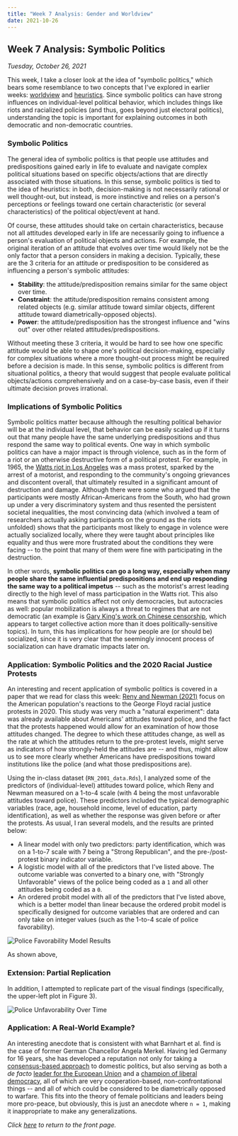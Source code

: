 ```yaml
---
title: "Week 7 Analysis: Gender and Worldview"
date: 2021-10-26
---
```

## Week 7 Analysis: Symbolic Politics
*Tuesday, October 26, 2021*

This week, I take a closer look at the idea of "symbolic politics," which bears some resemblance to two concepts that I've explored in earlier weeks: [worldview](https://yanxifang.github.io/Gov-1372/2021/10/12/Week-Five-Blog-Post.html) and [heuristics](https://yanxifang.github.io/Gov-1372/2021/09/14/Week-One-Blog-Post.html). Since symbolic politics can have strong influences on individual-level political behavior, which includes things like riots and racialized policies (and thus, goes beyond just electoral politics), understanding the topic is important for explaining outcomes in both democratic and non-democratic countries.

### Symbolic Politics
The general idea of symbolic politics is that people use attitudes and predispositions gained early in life to evaluate and navigate complex political situations based on specific objects/actions that are directly associated with those situations. In this sense, symbolic politics is tied to the idea of heuristics: in both, decision-making is not necessarily rational or well thought-out, but instead, is more instinctive and relies on a person's perceptions or feelings toward one certain characteristic (or several characteristics) of the political object/event at hand.

Of course, these attitudes should take on certain characteristics, because not all attitudes developed early in life are necessarily going to influence a person's evaluation of political objects and actions. For example, the original iteration of an attitude that evolves over time would likely not be the only factor that a person considers in making a decision. Typically, these are the 3 criteria for an attitude or predisposition to be considered as influencing a person's symbolic attitudes:

- **Stability**: the attitude/predisposition remains similar for the same object over time.
- **Constraint**: the attitude/predisposition remains consistent among related objects (e.g. similar attitude toward similar objects, different attitude toward diametrically-opposed objects).
- **Power**: the attitude/predisposition has the strongest influence and "wins out" over other related attitudes/predispositions.

Without meeting these 3 criteria, it would be hard to see how one specific attitude would be able to shape one's political decision-making, especially for complex situations where a more thought-out process might be required before a decision is made. In this sense, symbolic politics is different from situational politics, a theory that would suggest that people evaluate political objects/actions comprehensively and on a case-by-case basis, even if their ultimate decision proves irrational. 

### Implications of Symbolic Politics
Symbolic politics matter because although the resulting political behavior will be at the individual level, that behavior can be easily scaled up if it turns out that many people have the same underlying predispositions and thus respond the same way to political events. One way in which symbolic politics can have a major impact is through violence, such as in the form of a riot or an otherwise destructive form of a political protest. For example, in 1965, the [Watts riot in Los Angeles](http://crdl.usg.edu/events/watts_riots/?Welcome) was a mass protest, sparked by the arrest of a motorist, and responding to the community's ongoing grievances and discontent overall, that ultimately resulted in a significant amount of destruction and damage. Although there were some who argued that the participants were mostly African-Americans from the South, who had grown up under a very discriminatory system and thus resented the persistent societal inequalities, the most convincing data (which involved a team of researchers actually asking participants on the ground as the riots unfolded) shows that the participants most likely to engage in volence were actually socialized locally, where they were taught about principles like equality and thus were more frustrated about the conditions they were facing -- to the point that many of them were fine with participating in the destruction.

In other words, **symbolic politics can go a long way, especially when many people share the same influential predispositions and end up responding the same way to a political impetus** -- such as the motorist's arrest leading directly to the high level of mass participation in the Watts riot. This also means that symbolic politics affect not only democracies, but autocracies as well: popular mobilization is always a threat to regimes that are not democratic (an example is [Gary King's work on Chinese censorship](https://gking.harvard.edu/publications/how-censorship-china-allows-government-criticism-silences-collective-expression), which appears to target collective action more than it does politically-sensitive topics). In turn, this has implications for how people are (or should be) socialized, since it is very clear that the seemingly innocent process of socialization can have dramatic impacts later on.

### Application: Symbolic Politics and the 2020 Racial Justice Protests
An interesting and recent application of symbolic politics is covered in a paper that we read for class this week: [Reny and Newman (2021)](https://www.cambridge.org/core/journals/american-political-science-review/article/abs/opinionmobilizing-effect-of-social-protest-against-police-violence-evidence-from-the-2020-george-floyd-protests/C62FCC5556A43F0AE3CDA5EB6AFD3673) focus on the American population's reactions to the George Floyd racial justice protests in 2020. This study was very much a "natural experiment": data was already available about Americans' attitudes toward police, and the fact that the protests happened would allow for an examination of how those attitudes changed. The degree to which these attitudes change, as well as the rate at which the attitudes return to the pre-protest levels, might serve as indicators of how strongly-held the attitudes are -- and thus, might allow us to see more clearly whether Americans have predispositions toward institutions like the police (and what those predispositions are).

Using the in-class dataset (`RN_2001_data.Rds`), I analyzed some of the predictors of (individual-level) attitudes toward police, which Reny and Newman measured on a 1-to-4 scale (with 4 being the most unfavorable attitudes toward police). These predictors included the typical demographic variables (race, age, household income, level of education, party identification), as well as whether the response was given before or after the protests. As usual, I ran several models, and the results are printed below:

- A linear model with only two predictors: party identification, which was on a 1-to-7 scale with 7 being a "Strong Republican", and the pre-/post-protest binary indicator variable.
- A logistic model with all of the predictors that I've listed above. The outcome variable was converted to a binary one, with "Strongly Unfavorable" views of the police being coded as a `1` and all other attitudes being coded as a `0`.
- An ordered probit model with all of the predictors that I've listed above, which is a better model than linear because the ordered probit model is specifically designed for outcome variables that are ordered and can only take on integer values (such as the 1-to-4 scale of police favorability).

![Police Favorability Model Results](https://yanxifang.github.io/Gov-1372/images/police_favorability_models.PNG)

As shown above, 


### Extension: Partial Replication
In addition, I attempted to replicate part of the visual findings (specifically, the upper-left plot in Figure 3). 

![Police Unfavorability Over Time](https://yanxifang.github.io/Gov-1372/images/police_unfavorability_time.png)

### Application: A Real-World Example?
An interesting anecdote that is consistent with what Barnhart et al. find is the case of former German Chancellor Angela Merkel. Having led Germany for 16 years, she has developed a reputation not only for taking a [consensus-based approach](https://www.bbc.com/news/world-europe-58597504) to domestic politics, but also serving as both a *de facto* [leader for the European Union](https://www.cfr.org/in-brief/merkels-legacy-and-future-germany) and a [champion of liberal democracy](https://www.ft.com/content/653302ca-be3a-11e6-8b45-b8b81dd5d080), all of which are very cooperation-based, non-confrontational things -- and all of which could be considered to be diametrically opposed to warfare. This fits into the theory of female politicians and leaders being more pro-peace, but obviously, this is just an anecdote where `n = 1`, making it inappropriate to make any generalizations.

*Click [here](https://yanxifang.github.io/Gov-1372/) to return to the front page.*
